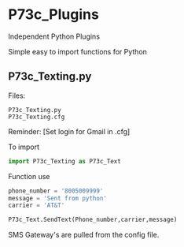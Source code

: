 # P73c_Plugins
Independent Python Plugins


Simple easy to import functions for Python


## P73c_Texting.py


Files:  

	P73c_Texting.py
	P73c_Texting.cfg

Reminder: [Set login for Gmail in .cfg]

To import
```python
import P73c_Texting as P73c_Text
```
Function use

```python
phone_number = '8005009999'
message = 'Sent from python'
carrier = 'AT&T'

P73c_Text.SendText(Phone_number,carrier,message)
```	

SMS Gateway's are pulled from the config file.

